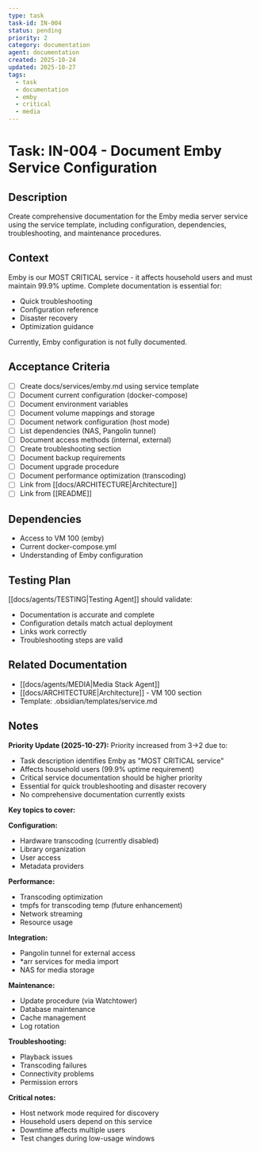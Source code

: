 ```yaml
---
type: task
task-id: IN-004
status: pending
priority: 2
category: documentation
agent: documentation
created: 2025-10-24
updated: 2025-10-27
tags:
  - task
  - documentation
  - emby
  - critical
  - media
---
```


# Task: IN-004 - Document Emby Service Configuration

## Description

Create comprehensive documentation for the Emby media server service using the service template, including configuration, dependencies, troubleshooting, and maintenance procedures.

## Context

Emby is our MOST CRITICAL service - it affects household users and must maintain 99.9% uptime. Complete documentation is essential for:
- Quick troubleshooting
- Configuration reference
- Disaster recovery
- Optimization guidance

Currently, Emby configuration is not fully documented.

## Acceptance Criteria

- [ ] Create docs/services/emby.md using service template
- [ ] Document current configuration (docker-compose)
- [ ] Document environment variables
- [ ] Document volume mappings and storage
- [ ] Document network configuration (host mode)
- [ ] List dependencies (NAS, Pangolin tunnel)
- [ ] Document access methods (internal, external)
- [ ] Create troubleshooting section
- [ ] Document backup requirements
- [ ] Document upgrade procedure
- [ ] Document performance optimization (transcoding)
- [ ] Link from [[docs/ARCHITECTURE|Architecture]]
- [ ] Link from [[README]]

## Dependencies

- Access to VM 100 (emby)
- Current docker-compose.yml
- Understanding of Emby configuration

## Testing Plan

[[docs/agents/TESTING|Testing Agent]] should validate:
- Documentation is accurate and complete
- Configuration details match actual deployment
- Links work correctly
- Troubleshooting steps are valid

## Related Documentation

- [[docs/agents/MEDIA|Media Stack Agent]]
- [[docs/ARCHITECTURE|Architecture]] - VM 100 section
- Template: .obsidian/templates/service.md

## Notes

**Priority Update (2025-10-27):**
Priority increased from 3→2 due to:
- Task description identifies Emby as "MOST CRITICAL service"
- Affects household users (99.9% uptime requirement)
- Critical service documentation should be higher priority
- Essential for quick troubleshooting and disaster recovery
- No comprehensive documentation currently exists

**Key topics to cover:**

**Configuration:**
- Hardware transcoding (currently disabled)
- Library organization
- User access
- Metadata providers

**Performance:**
- Transcoding optimization
- tmpfs for transcoding temp (future enhancement)
- Network streaming
- Resource usage

**Integration:**
- Pangolin tunnel for external access
- *arr services for media import
- NAS for media storage

**Maintenance:**
- Update procedure (via Watchtower)
- Database maintenance
- Cache management
- Log rotation

**Troubleshooting:**
- Playback issues
- Transcoding failures
- Connectivity problems
- Permission errors

**Critical notes:**
- Host network mode required for discovery
- Household users depend on this service
- Downtime affects multiple users
- Test changes during low-usage windows

